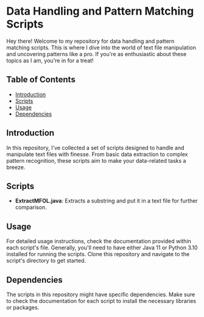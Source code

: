 # Data Handling and Pattern Matching Scripts

Hey there! Welcome to my repository for data handling and pattern matching scripts. This is where I dive into the world of text file manipulation and uncovering patterns like a pro. If you're as enthusiastic about these topics as I am, you're in for a treat!

## Table of Contents

- [Introduction](#introduction)
- [Scripts](#scripts)
- [Usage](#usage)
- [Dependencies](#dependencies)


## Introduction

In this repository, I've collected a set of scripts designed to handle and manipulate text files with finesse. From basic data extraction to complex pattern recognition, these scripts aim to make your data-related tasks a breeze.

## Scripts

- **ExtractMFOL.java**: Extracts a substring and put it in a text file for further comparison.




## Usage

For detailed usage instructions, check the documentation provided within each script's file. Generally, you'll need to have either Java 11 or Python 3.10 installed for running the scripts. Clone this repository and navigate to the script's directory to get started.

## Dependencies

The scripts in this repository might have specific dependencies. Make sure to check the documentation for each script to install the necessary libraries or packages.


